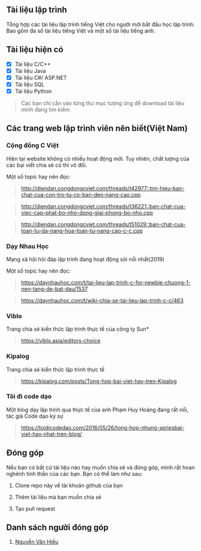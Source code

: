 ## Tài liệu lập trình

Tổng hợp các tài liệu lập trình tiếng Việt cho người mới bắt đầu học lập trình. Bao gồm đa số tài liệu tiếng Việt và một số tài liệu tiếng anh.

## Tài liệu hiện có

- [x] Tài liệu C/C++
- [x] Tài liệu Java
- [x] Tài liệu C#/ ASP.NET
- [x] Tài liệu SQL
- [x] Tài liệu Python

> Các bạn chỉ cần vào từng thư mục tương ứng để download tài liệu mình đang tìm kiếm.

## Các trang web lập trình viên nên biết(Việt Nam)

### Cộng đồng C Việt
Hiện tại website không có nhiều hoạt động mới. Tuy nhiên, chất lượng của các bại viết chia sẻ cũ thì vô đối.

Một số topic hay nên đọc:
> http://diendan.congdongcviet.com/threads/t42977::tim-hieu-ban-chat-cua-con-tro-tu-co-ban-den-nang-cao.cpp

> http://diendan.congdongcviet.com/threads/t36221::ban-chat-cua-viec-cap-phat-bo-nho-dong-giai-phong-bo-nho.cpp

> http://diendan.congdongcviet.com/threads/t51029::ban-chat-cua-toan-tu-da-nang-hoa-toan-tu-nang-cao-c-c.cpp

### Dạy Nhau Học
Mạng xã hội hỏi đáp lập trình đang hoạt động sôi nổi nhất(2019)

Một số topic hay nên đọc:

> https://daynhauhoc.com/t/tai-lieu-lap-trinh-c-for-newbie-chuong-1-nen-tang-de-bat-dau/1537

> https://daynhauhoc.com/t/wiki-chia-se-tai-lieu-lap-trinh-c-c/463

### Viblo
Trang chia sẻ kiến thức lập trình thực tế của công ty Sun*

> https://viblo.asia/editors-choice

### Kipalog
Trang chia sẻ kiến thức lập trình thực tế
> https://kipalog.com/posts/Tong-hop-bai-viet-hay-tren-Kipalog

### Tôi đi code dạo
Một blog dạy lập trình qua thực tế của anh Phạm Huy Hoàng đang rất nổi, tác giả Code dạo ký sự

> https://toidicodedao.com/2016/05/26/tong-hop-nhung-seriesbai-viet-hay-nhat-tren-blog/

## Đóng góp

Nếu bạn có bất cứ tài liệu nào hay muốn chia sẻ và đóng góp, mình rất hoan nghênh tinh thần của các bạn. Bạn có thể làm như sau:

1. Clone repo này về tài khoản github của bạn

2. Thêm tài liệu mà bạn muốn chia sẻ

3. Tạo pull request

## Danh sách người đóng góp

1. [Nguyễn Văn Hiếu](https://nguyenvanhieu.vn)


